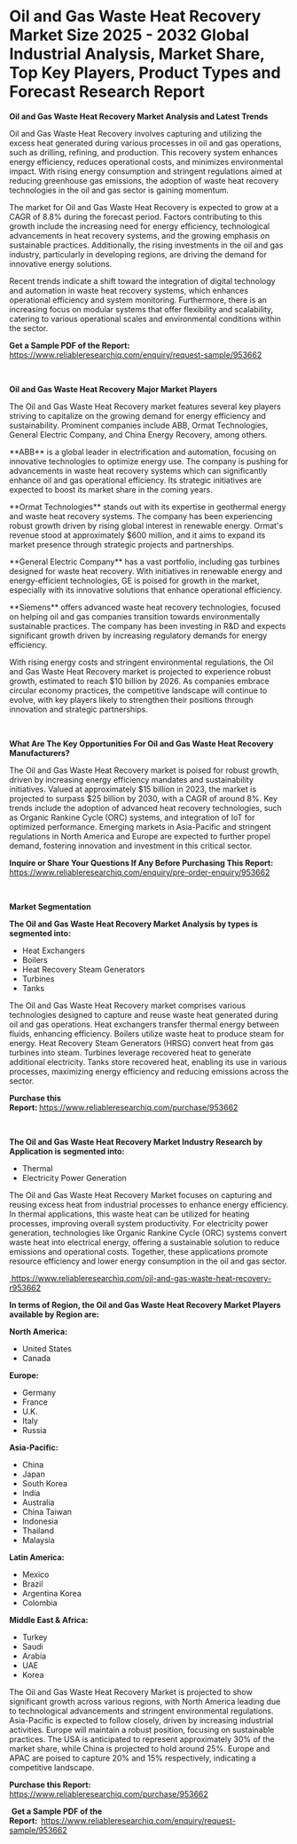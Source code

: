 <p><h1>Oil and Gas Waste Heat Recovery Market Size 2025 - 2032 Global Industrial Analysis, Market Share, Top Key Players, Product Types and Forecast Research Report</h1></p><p><strong>Oil and Gas Waste Heat Recovery Market Analysis and Latest Trends</strong></p>
<p><p>Oil and Gas Waste Heat Recovery involves capturing and utilizing the excess heat generated during various processes in oil and gas operations, such as drilling, refining, and production. This recovery system enhances energy efficiency, reduces operational costs, and minimizes environmental impact. With rising energy consumption and stringent regulations aimed at reducing greenhouse gas emissions, the adoption of waste heat recovery technologies in the oil and gas sector is gaining momentum.</p><p>The market for Oil and Gas Waste Heat Recovery is expected to grow at a CAGR of 8.8% during the forecast period. Factors contributing to this growth include the increasing need for energy efficiency, technological advancements in heat recovery systems, and the growing emphasis on sustainable practices. Additionally, the rising investments in the oil and gas industry, particularly in developing regions, are driving the demand for innovative energy solutions. </p><p>Recent trends indicate a shift toward the integration of digital technology and automation in waste heat recovery systems, which enhances operational efficiency and system monitoring. Furthermore, there is an increasing focus on modular systems that offer flexibility and scalability, catering to various operational scales and environmental conditions within the sector.</p></p>
<p><strong>Get a Sample PDF of the Report:&nbsp;</strong> <a href="https://www.reliableresearchiq.com/enquiry/request-sample/953662?utm_campaign=3008&utm_medium=2&utm_source=Github&utm_content=ia&utm_term=18042025&utm_id=oil-and-gas-waste-heat-recovery">https://www.reliableresearchiq.com/enquiry/request-sample/953662</a></p>
<p>&nbsp;</p>
<p><strong>Oil and Gas Waste Heat Recovery Major Market Players</strong></p>
<p><p>The Oil and Gas Waste Heat Recovery market features several key players striving to capitalize on the growing demand for energy efficiency and sustainability. Prominent companies include ABB, Ormat Technologies, General Electric Company, and China Energy Recovery, among others. </p><p>**ABB** is a global leader in electrification and automation, focusing on innovative technologies to optimize energy use. The company is pushing for advancements in waste heat recovery systems which can significantly enhance oil and gas operational efficiency. Its strategic initiatives are expected to boost its market share in the coming years.</p><p>**Ormat Technologies** stands out with its expertise in geothermal energy and waste heat recovery systems. The company has been experiencing robust growth driven by rising global interest in renewable energy. Ormat's revenue stood at approximately $600 million, and it aims to expand its market presence through strategic projects and partnerships.</p><p>**General Electric Company** has a vast portfolio, including gas turbines designed for waste heat recovery. With initiatives in renewable energy and energy-efficient technologies, GE is poised for growth in the market, especially with its innovative solutions that enhance operational efficiency.</p><p>**Siemens** offers advanced waste heat recovery technologies, focused on helping oil and gas companies transition towards environmentally sustainable practices. The company has been investing in R&D and expects significant growth driven by increasing regulatory demands for energy efficiency.</p><p>With rising energy costs and stringent environmental regulations, the Oil and Gas Waste Heat Recovery market is projected to experience robust growth, estimated to reach $10 billion by 2026. As companies embrace circular economy practices, the competitive landscape will continue to evolve, with key players likely to strengthen their positions through innovation and strategic partnerships.</p></p>
<p>&nbsp;</p>
<p><strong>What Are The Key Opportunities For Oil and Gas Waste Heat Recovery Manufacturers?</strong></p>
<p><p>The Oil and Gas Waste Heat Recovery market is poised for robust growth, driven by increasing energy efficiency mandates and sustainability initiatives. Valued at approximately $15 billion in 2023, the market is projected to surpass $25 billion by 2030, with a CAGR of around 8%. Key trends include the adoption of advanced heat recovery technologies, such as Organic Rankine Cycle (ORC) systems, and integration of IoT for optimized performance. Emerging markets in Asia-Pacific and stringent regulations in North America and Europe are expected to further propel demand, fostering innovation and investment in this critical sector.</p></p>
<p><strong>Inquire or Share Your Questions If Any Before Purchasing This Report:</strong> <a href="https://www.reliableresearchiq.com/enquiry/pre-order-enquiry/953662?utm_campaign=3008&utm_medium=2&utm_source=Github&utm_content=ia&utm_term=18042025&utm_id=oil-and-gas-waste-heat-recovery">https://www.reliableresearchiq.com/enquiry/pre-order-enquiry/953662</a></p>
<p>&nbsp;</p>
<p><strong>Market Segmentation</strong></p>
<p><strong>The Oil and Gas Waste Heat Recovery Market Analysis by types is segmented into:</strong></p>
<p><ul><li>Heat Exchangers</li><li>Boilers</li><li>Heat Recovery Steam Generators</li><li>Turbines</li><li>Tanks</li></ul></p>
<p><p>The Oil and Gas Waste Heat Recovery market comprises various technologies designed to capture and reuse waste heat generated during oil and gas operations. Heat exchangers transfer thermal energy between fluids, enhancing efficiency. Boilers utilize waste heat to produce steam for energy. Heat Recovery Steam Generators (HRSG) convert heat from gas turbines into steam. Turbines leverage recovered heat to generate additional electricity. Tanks store recovered heat, enabling its use in various processes, maximizing energy efficiency and reducing emissions across the sector.</p></p>
<p><strong>Purchase this Report:&nbsp;</strong><a href="https://www.reliableresearchiq.com/purchase/953662?utm_campaign=3008&utm_medium=2&utm_source=Github&utm_content=ia&utm_term=18042025&utm_id=oil-and-gas-waste-heat-recovery">https://www.reliableresearchiq.com/purchase/953662</a></p>
<p>&nbsp;</p>
<p><strong>The Oil and Gas Waste Heat Recovery Market Industry Research by Application is segmented into:</strong></p>
<p><ul><li>Thermal</li><li>Electricity Power Generation</li></ul></p>
<p><p>The Oil and Gas Waste Heat Recovery Market focuses on capturing and reusing excess heat from industrial processes to enhance energy efficiency. In thermal applications, this waste heat can be utilized for heating processes, improving overall system productivity. For electricity power generation, technologies like Organic Rankine Cycle (ORC) systems convert waste heat into electrical energy, offering a sustainable solution to reduce emissions and operational costs. Together, these applications promote resource efficiency and lower energy consumption in the oil and gas sector.</p></p>
<p><a href="https://www.reliableresearchiq.com/oil-and-gas-waste-heat-recovery-r953662?utm_campaign=3008&utm_medium=2&utm_source=Github&utm_content=ia&utm_term=18042025&utm_id=oil-and-gas-waste-heat-recovery">&nbsp;https://www.reliableresearchiq.com/oil-and-gas-waste-heat-recovery-r953662</a></p>
<p><strong>In terms of Region, the Oil and Gas Waste Heat Recovery Market Players available by Region are:</strong></p>
<p>
    <p> <strong> North America: </strong>
        <ul>
            <li>United States</li>
            <li>Canada</li>
        </ul>
        </p> 
    <p> <strong> Europe: </strong>
        <ul>
            <li>Germany</li>
            <li>France</li>
            <li>U.K.</li>
            <li>Italy</li>
            <li>Russia</li>
        </ul>
        </p> 
    <p> <strong> Asia-Pacific: </strong>
        <ul>
            <li>China</li>
            <li>Japan</li>
            <li>South Korea</li>
            <li>India</li>
            <li>Australia</li>
            <li>China Taiwan</li>
            <li>Indonesia</li>
            <li>Thailand</li>
            <li>Malaysia</li>
        </ul>
        </p> 
    <p> <strong> Latin America: </strong>
        <ul>
            <li>Mexico</li>
            <li>Brazil</li>
            <li>Argentina Korea</li>
            <li>Colombia</li>
        </ul>
        </p> 
    <p> <strong> Middle East & Africa: </strong>
        <ul>
            <li>Turkey</li>
            <li>Saudi</li>
            <li>Arabia</li>
            <li>UAE</li>
            <li>Korea</li>
        </ul>
    </p>
    </p>
<p><p>The Oil and Gas Waste Heat Recovery Market is projected to show significant growth across various regions, with North America leading due to technological advancements and stringent environmental regulations. Asia-Pacific is expected to follow closely, driven by increasing industrial activities. Europe will maintain a robust position, focusing on sustainable practices. The USA is anticipated to represent approximately 30% of the market share, while China is projected to hold around 25%. Europe and APAC are poised to capture 20% and 15% respectively, indicating a competitive landscape.</p></p>
<p><strong>Purchase this Report: </strong><a href="https://www.reliableresearchiq.com/purchase/953662?utm_campaign=3008&utm_medium=2&utm_source=Github&utm_content=ia&utm_term=18042025&utm_id=oil-and-gas-waste-heat-recovery">https://www.reliableresearchiq.com/purchase/953662</a></p>
<p>&nbsp;<strong>Get a Sample PDF of the Report:&nbsp;&nbsp;</strong><a href="https://www.reliableresearchiq.com/enquiry/request-sample/953662?utm_campaign=3008&utm_medium=2&utm_source=Github&utm_content=ia&utm_term=18042025&utm_id=oil-and-gas-waste-heat-recovery">https://www.reliableresearchiq.com/enquiry/request-sample/953662</a></p>
<p><strong></strong></p>
<p><p></p><p></p><p></p></p>